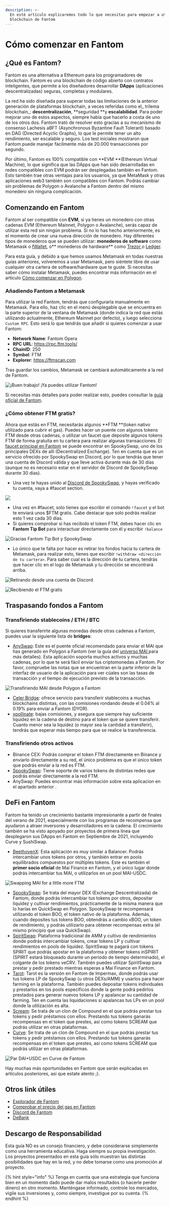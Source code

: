 ```yaml
---
description: >-
  En esté artículo explicaremos todo lo que necesitas para empezar a utilizar la
  blockchain de Fantom
---
```


# Cómo comenzar en Fantom

## ¿Qué es Fantom?

Fantom es una alternativa a Ethereum para los programadores de blockchain. Fantom es una blockchain de código abierto con contratos inteligentes, que permite a los diseñadores desarrollar **DApps** (aplicaciones descentralizadas) seguras, completas y modulares. 

La red ha sido diseñada para superar todas las limitaciones de la anterior generación de plataformas blockchain, a veces referidas como el_ trilema blockchain_: **descentralización**, **seguridad **y **escalabilidad**. Para poder mejorar uno de estos aspectos, siempre había que hacerlo a costa de uno de los otros dos. Fantom trató de resolver esto gracias a su mecanismo de consenso Lachesis aBFT (Asynchronous Byzantine Fault Tolerant) basado en DAG (Directed Acyclic Graphs), lo que le permite tener un alto rendimiento, ser escalable y seguro. Los test iniciales mostraron que Fantom puede manejar fácilmente más de 20.000 transacciones por segundo.

Por último, Fantom es 100% compatible con **EVM **(Ethereum Virtual Machine), lo que significa que las DApps que han sido desarrolladas en redes compatibles con EVM podrán ser desplegadas también en Fantom. Esto también trae otras ventajas para los usuarios, ya que MetaMask y otras aplicaciones web3 también son compatibles con Fantom. Podrás cambiar sin problemas de Polygon o Avalanche a Fantom dentro del mismo monedero sin ninguna complicación.

## Comenzando en Fantom

Fantom al ser compatible con **EVM**, si ya tienes un monedero con otras cadenas EVM (Ethereum Mainnet, Polygon o Avalanche), serás capaz de utilizar esta red sin ningún problema. Si no lo has hecho anteriormente, es el momento de crear una nueva dirección de monedero. Hay diferentes tipos de monederos que se pueden utilizar: **monederos de software** como Metamask o [fWallet](https://pwawallet.fantom.network/#/), o** monederos de hardware** como [Trezor ](https://trezor.io/coins/)o [Ledger](https://fantom.foundation/blog/how-to-set-up-your-ledger-nano-s-x-with-fantom/?\__cf_chl_jschl_tk\_\_=pmd_yGSaskxM9Y.hIl5QLRLLktRbV9OAJvYIVHg5DDa6Pw0-1634317961-0-gqNtZGzNAlCjcnBszQiR). 

Para esta guía, y debido a que hemos usamos Metamask en todas nuestras guías anteriores, volveremos a usar Metamask, pero siéntete libre de usar cualquier otra cartera de software/hardware que te guste. Si necesitas saber cómo instalar Metamask, puedes encontrar más información en el artículo [Cómo comenzar en Polygon](https://qidao-qimps.gitbook.io/mai-finance-tutorials/v/espanol/tutoriales-de-polygon/how-to-get-started-on-polygon).

### Añadiendo Fantom a Metamask

Para utilizar la red Fantom, tendrás que configurarla manualmente en Metamask. Para ello, haz clic en el menú desplegable que se encuentra en la parte superior de la ventana de Metamask (donde indica la red que estás utilizando actualmente, Ethereum Mainnet por defecto), y luego selecciona `Custom RPC`. Esto será lo que tendrás que añadir si quieres comenzar a usar Fantom:

* **Network Name**: Fantom Opera
* **RPC URL**: https://rpc.ftm.tools/
* **ChainID**: 250
* **Symbol**: FTM
* **Explorer**: https://ftmscan.com

Tras guardar los cambios, Metamask se cambiará automáticamente a la red de Fantom.

![¡Buen trabajo! ¡Ya puedes utilizar Fantom!](<../.gitbook/assets/image (41).png>)

Si necesitas más detalles para poder realizar esto, puedes consultar la [guía oficial de Fantom](https://docs.fantom.foundation/tutorials/set-up-metamask).

### ¿Cómo obtener FTM gratis?

Ahora que estás en FTM, necesitarás algunos **FTM **(token nativo utilizado para cubrir el gas). Puedes hacer un puente con algunos tokens FTM desde otras cadenas, o utilizar un faucet que deposite algunos tokens FTM de forma gratuita en tu cartera para realizar algunas transacciones. El [faucet principal en Fantom](https://docs.spookyswap.finance/getting-started/how-to-get-fantom-gas) se puede encontrar en SpookySwap, uno de los principales DEXs de allí (Decentralized Exchange). Ten en cuenta que es un servicio ofrecido por SpookySwap en Discord, por lo que tendrás que tener una cuenta de Discord válida y que lleve activa durante más de 30 días (aunque no es necesario estar en el servidor de Discord de SpookySwap durante 30 días).

* Una vez te hayas unido al [Discord de SpookySwap](http://discord.gg/AqbsWsWDgn), y hayas verificado tu cuenta, vaya a #faucet section.

![](<../.gitbook/assets/image (42).png>)

* Una vez en #faucet, solo tienes que escribir el comando `!faucet` y el bot te enviará unos $FTM gratis. Cabe destacar que solo podrás realizar esto 1 vez cada 30 días.
* Si quieres comprobar si has recibido el token FTM, debes hacer clic en **Fantom Tip Bot** para interactuar directamente con él y escribir `!balance`

![Gracias Fantom Tip Bot y SpookySwap](<../.gitbook/assets/image (45).png>)

* Lo único que te falta por hacer es retirar los fondos hacia tu cartera de Metamask, para realizar esto, tienes que escribir `!withdraw <dirección de tu cartera>`. Para saber cual es la dirección de tu cartera, tendrás que hacer clic en el logo de Metamask y tu dirección se encontrará arriba.

![Retirando desde una cuenta de Discord ](../.gitbook/assets/ftm-faucet.png)

![Recibiendo el FTM gratis](../.gitbook/assets/ftm-mm.png)

## Traspasando fondos a Fantom

### Transfiriendo stablecoins / ETH / BTC

Si quieres transferirte algunas monedas desde otras cadenas a Fantom, puedes usar la siguiente lista de **bridges**:

* [AnySwap](https://anyswap.exchange/#/bridge): Este es el puente oficial recomendado para enviar el MAI que has generado en Polygon a Fantom (ver la guía del [universo MAI ](https://qidao-qimps.gitbook.io/mai-finance-tutorials/v/espanol/universidade-de-mai/mai-metaverse)para más detalles). Esta aplicación soporta muchos activos y muchas cadenas, por lo que te será fácil enviar tus criptomonedas a Fantom. Por favor, compruebe las notas que se encuentran en la parte inferior de la interfaz de usuario de la aplicación para ver cúales son las tasas de transacción y el tiempo de ejecución previsto de la transacción.

![Transfiriendo MAI desde Polygon a Fantom](<../.gitbook/assets/image (43).png>)

* [Celer Bridge](https://cbridge.celer.network/#/): ofrece servicio para transferir stablecoins a muchas blockchains distintas, con las comisiones rondando desde el 0.04% al 0.19% para enviar a Fantom (DYOR).
* [xpollinate](https://www.xpollinate.io): bajas comisiones, y asegura que siempre hay suficiente liquidez en la cadena de destino para el token que se quiere transferir. Cuanto menor sea la liquidez (o mayor sea la cantidad a transferir), tendrás que esperar más tiempo para que se realice la transferencia.

### Transfiriendo otros activos

* Binance CEX: Podrás comprar el token FTM directamente en Binance y enviarlo directamente a su red, el único problema es que el único token que podrás enviar a la red es FTM.
* [SpookySwap](https://spookyswap.finance/bridge): Tiene soporte de varios tokens de distintas redes que podrás enviar directamente a la red FTM.
* AnySwap: Puedes encontrar más información sobre esta aplicacion en el apartado anterior  .

## DeFi en Fantom

Fantom ha tenido un crecimiento bastante impresionante a partir de finales del verano de 2021, especialmente con los programas de recompensa que ayudaron a atraer inversores y desarrolladores en la cadena. El crecimiento también se ha visto apoyado por proyectos de primera línea que desplegaron sus DApps en Fantom en Septiembre de 2021, incluyendo Curve y SushiSwap.

* [BeethovenX](https://app.beethovenx.io/#/): Esta aplicación es muy similar a Balancer. Podrás intercambiar unos tokens por otros, y también entrar en pools equilibrados compuestos por múltiples tokens. Este es también el **primer socio oficial** de Mai Finance en Fantom, y el único lugar donde podrás intercambiar tus MAI, o utilizarlos en un pool MAI-USDC.

![Swapping MAI for a little more FTM](<../.gitbook/assets/image (44).png>)

* [SpookySwap](https://spookyswap.finance): Se trata del mayor DEX (Exchange Descentralizada) de Fantom, donde podrás intercambiar tus tokens por otros, depositar liquidez y cultivar rendimientos, prácticamente de la misma manera que lo harías en QuickSwap en Polygon. SpookySwap te recompensará utilizando el token BOO, el token nativo de la plataforma. Además, cuando deposites tus tokens BOO, obtendrás a cambio xBOO, un token de rendimiento, y podrás utilizarlo para obtener recompensas extra (el mismo principio que usa QuickSwap).
* [SpiritSwap](https://app.spiritswap.finance): Plataforma tradicional de AMM y cultivo de rendimientos donde podrás intercambiar tokens, crear tokens LP y cultivar rendimientos en pools de liquidez. SpiritSwap te pagará con tokens SPIRIT que podrás apostar en la plataforma y obtener tokens inSPIRIT (SPIRIT estará bloqueado durante un periodo de tiempo determinado), el colgante de los tokens veCRV. También puedes utilizar SpiritSwap para prestar y pedir prestado mientras esperas a Mai Finance en Fantom.
* [Tarot](https://www.tarot.to): Tarot es la versión en Fantom de Impermax, donde podrás usar tus tokens LP de SpookySwap (u otros DEXs/AMM) y usarlos para hacer farming en la plataforma. También puedes depositar tokens individuales y prestarlos en los pools específicos donde la gente podrá pedirlos prestados para generar nuevos tokens LP y apalancar su cantidad de farming. Ten en cuenta las liquidaciones si apalancas tus LPs en un pool donde la utilización es alta.
* [Scream](https://scream.sh): Se trata de un clon de Compound en el que podrás prestar tus tokens y pedir préstamos con ellos. Prestando tus tokens ganarás recompensas en el token que prestes, así como tokens SCREAM que podrás utilizar en otras plataformas.
* [Curve](how-to-get-started-on-fantom.md#bridging-stable-coins-eth-btc): Se trata de un clon de Compound en el que podrás prestar tus tokens y pedir préstamos con ellos. Prestando tus tokens ganarás recompensas en el token que prestes, así como tokens SCREAM que podrás utilizar en otras plataformas.

![Par DAI+USDC en Curve de Fantom](../.gitbook/assets/ftm-crv.png)

Hay muchas más oportunidades en Fantom que serán explicadas en artículos posteriores, asi que estate atento ;).

## Otros link útiles

* [Explorador de Fantom](https://explorer.fantom.network)
* [Comprobar el precio del gas en Fantom](https://ftmscan.com/gastracker)
* [Discord de Fantom](how-to-get-started-on-fantom.md#ftm-faucet) 
* [DeBank](https://debank.com) 

## Descargo de Responsabilidad

Esta guía NO es un consejo financiero, y debe considerarse simplemente como una herramienta educativa. Haga siempre su propia investigación. Los proyectos presentados en esta guía sólo muestran las distintas posibilidades que hay en la red, y no debe tomarse como una promoción al proyecto.

{% hint style="info" %}
Tenga en cuenta que una estrategia que funciona bien en un momento dado puede dar malos resultados (o hacerle perder dinero) en otro momento. Manténgase informado, controle los mercados, vigile sus inversiones y, como siempre, investigue por su cuenta.
{% endhint %}


